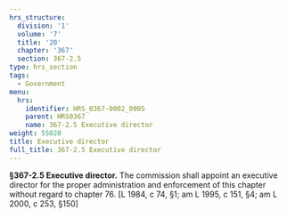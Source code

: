 ```yaml
---
hrs_structure:
  division: '1'
  volume: '7'
  title: '20'
  chapter: '367'
  section: 367-2.5
type: hrs_section
tags:
  - Government
menu:
  hrs:
    identifier: HRS_0367-0002_0005
    parent: HRS0367
    name: 367-2.5 Executive director
weight: 55020
title: Executive director
full_title: 367-2.5 Executive director
---
```

**§367-2.5 Executive director.** The commission shall appoint an executive director for the proper administration and enforcement of this chapter without regard to chapter 76\. [L 1984, c 74, §1; am L 1995, c 151, §4; am L 2000, c 253, §150]